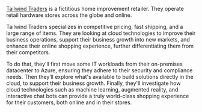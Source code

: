 [Tailwind Traders](https://www.tailwindtraders.com/?azure-portal=true) is a fictitious home improvement retailer. They operate retail hardware stores across the globe and online.

Tailwind Traders specializes in competitive pricing, fast shipping, and a large range of items. They are looking at cloud technologies to improve their business operations, support their business growth into new markets, and enhance their online shopping experience, further differentiating them from their competitors.

To do that, they'll first move some IT workloads from their on-premises datacenter to Azure, ensuring they adhere to their security and compliance needs. Then they’ll explore what's available to build solutions directly in the cloud, to support their business growth. Finally, they'll investigate how cloud technologies such as machine learning, augmented reality, and interactive chat bots can provide a truly world-class shopping experience for their customers, both online and in their stores.
